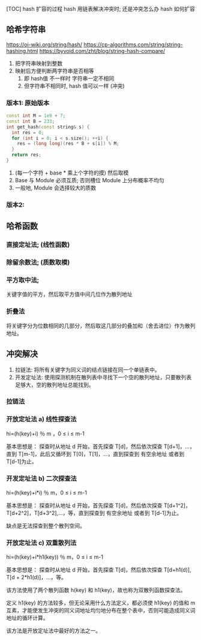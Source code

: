 [TOC]
hash 扩容的过程
hash 用链表解决冲突时; 还是冲突怎么办
hash 如何扩容
## 哈希字符串
https://oi-wiki.org/string/hash/
https://cp-algorithms.com/string/string-hashing.html
https://byvoid.com/zht/blog/string-hash-compare/
1. 把字符串映射到整数
2. 映射后方便判断两字符串是否相等
    1. 即 hash值 不一样时 字符串一定不相同
    2. 但字符串不相同时, hash 值可以一样 (冲突)
### 版本1: 原始版本
```c++
const int M = 1e9 + 7;
const int B = 233;
int get_hash(const string& s) {
  int res = 0;
  for (int i = 0; i < s.size(); ++i) {
    res = (long long)(res * B + s[i]) % M;
  }
  return res;
}
```
1. (每一个字符 + base * 乘上个字符的摸) 然后取模
2. Base 与 Module 必须互质; 否则槽位 Module 上分布概率不均匀
3. 一般地, Module 会选择较大的质数
### 版本2: 

## 哈希函数
### 直接定址法; (线性函数)
### 除留余数法; (质数取模)
### 平方取中法;
关键字值的平方，然后取平方值中间几位作为散列地址
### 折叠法
将关键字分为位数相同的几部分，然后取这几部分的叠加和（舍去进位）作为散列地址。

## 冲突解决
1. 拉链法: 将所有关键字为同义词的结点链接在同一个单链表中。
2. 开发定址法: 使用探测机制在散列表中寻找下一个空的散列地址，只要散列表足够大，空的散列地址总能找到。
### 拉链法
### 开放定址法 a) 线性探查法
hi=(h(key)+i) ％ m ，0 ≤ i ≤ m-1 

基本思想是： 
探查时从地址 d 开始，首先探查 T[d]，然后依次探查 T[d+1]，…，直到 T[m-1]，此后又循环到 T[0]，T[1]，…，直到探查到 有空余地址 或者到 T[d-1]为止。
### 开发定址法 b) 二次探查法
hi=(h(key)+i*i) ％ m，0 ≤ i ≤ m-1 

基本思想是： 
探查时从地址 d 开始，首先探查 T[d]，然后依次探查 T[d+1^2]，T[d+2^2]，T[d+3^2],…，等，直到探查到 有空余地址 或者到 T[d-1]为止。

缺点是无法探查到整个散列空间。
### 开放定址法 c) 双重散列法

hi=(h(key)+i*h1(key)) ％ m，0 ≤ i ≤ m-1 

基本思想是： 
探查时从地址 d 开始，首先探查 T[d]，然后依次探查 T[d+h1(d)], T[d + 2*h1(d)]，…，等。

该方法使用了两个散列函数 h(key) 和 h1(key)，故也称为双散列函数探查法。

定义 h1(key) 的方法较多，但无论采用什么方法定义，都必须使 h1(key) 的值和 m 互素，才能使发生冲突的同义词地址均匀地分布在整个表中，否则可能造成同义词地址的循环计算。

该方法是开放定址法中最好的方法之一。